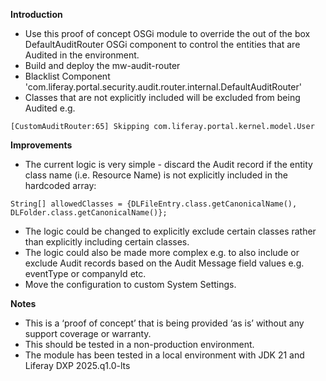 **Introduction**
- Use this proof of concept OSGi module to override the out of the box DefaultAuditRouter OSGi component to control the entities that are Audited in the environment.
- Build and deploy the mw-audit-router
- Blacklist Component 'com.liferay.portal.security.audit.router.internal.DefaultAuditRouter'
- Classes that are not explicitly included will be excluded from being Audited e.g.
```
[CustomAuditRouter:65] Skipping com.liferay.portal.kernel.model.User
```

**Improvements**
- The current logic is very simple - discard the Audit record if the entity class name (i.e. Resource Name) is not explicitly included in the hardcoded array:
```
String[] allowedClasses = {DLFileEntry.class.getCanonicalName(), DLFolder.class.getCanonicalName()};
```
- The logic could be changed to explicitly exclude certain classes rather than explicitly including certain classes.
- The logic could also be made more complex e.g. to also include or exclude Audit records based on the Audit Message field values e.g. eventType or companyId etc.
- Move the configuration to custom System Settings.

**Notes**
- This is a ‘proof of concept’ that is being provided ‘as is’ without any support coverage or warranty.
- This should be tested in a non-production environment.
- The module has been tested in a local environment with JDK 21 and Liferay DXP 2025.q1.0-lts

